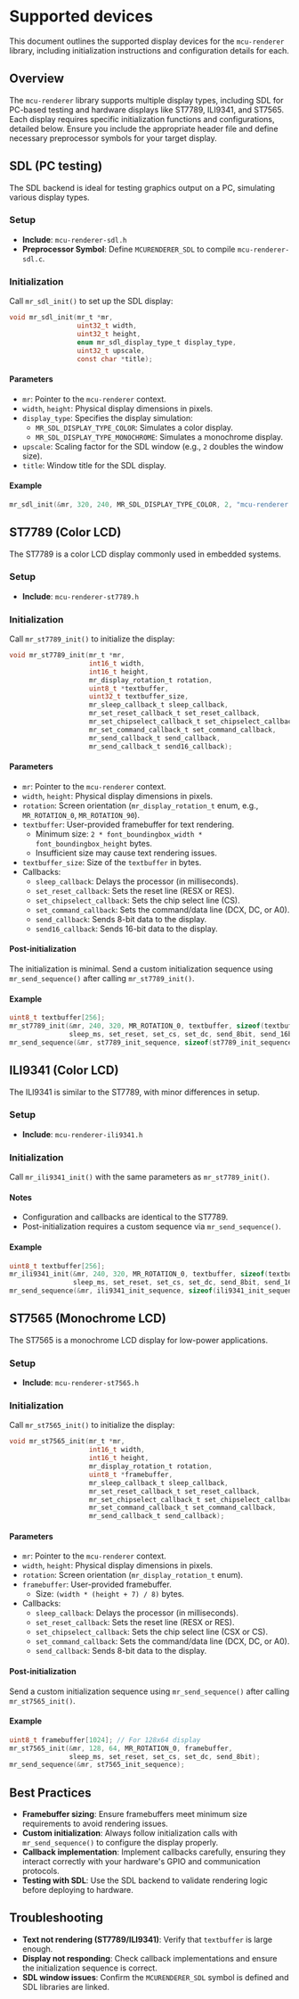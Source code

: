 # Supported devices

This document outlines the supported display devices for the `mcu-renderer` library, including initialization instructions and configuration details for each.

## Overview

The `mcu-renderer` library supports multiple display types, including SDL for PC-based testing and hardware displays like ST7789, ILI9341, and ST7565. Each display requires specific initialization functions and configurations, detailed below. Ensure you include the appropriate header file and define necessary preprocessor symbols for your target display.

## SDL (PC testing)

The SDL backend is ideal for testing graphics output on a PC, simulating various display types.

### Setup
- **Include**: `mcu-renderer-sdl.h`
- **Preprocessor Symbol**: Define `MCURENDERER_SDL` to compile `mcu-renderer-sdl.c`.

### Initialization
Call `mr_sdl_init()` to set up the SDL display:

```c
void mr_sdl_init(mr_t *mr,
                 uint32_t width,
                 uint32_t height,
                 enum mr_sdl_display_type_t display_type,
                 uint32_t upscale,
                 const char *title);
```

#### Parameters
- `mr`: Pointer to the `mcu-renderer` context.
- `width`, `height`: Physical display dimensions in pixels.
- `display_type`: Specifies the display simulation:
  - `MR_SDL_DISPLAY_TYPE_COLOR`: Simulates a color display.
  - `MR_SDL_DISPLAY_TYPE_MONOCHROME`: Simulates a monochrome display.
- `upscale`: Scaling factor for the SDL window (e.g., `2` doubles the window size).
- `title`: Window title for the SDL display.

#### Example
```c
mr_sdl_init(&mr, 320, 240, MR_SDL_DISPLAY_TYPE_COLOR, 2, "mcu-renderer Test");
```

## ST7789 (Color LCD)

The ST7789 is a color LCD display commonly used in embedded systems.

### Setup
- **Include**: `mcu-renderer-st7789.h`

### Initialization
Call `mr_st7789_init()` to initialize the display:

```c
void mr_st7789_init(mr_t *mr,
                    int16_t width,
                    int16_t height,
                    mr_display_rotation_t rotation,
                    uint8_t *textbuffer,
                    uint32_t textbuffer_size,
                    mr_sleep_callback_t sleep_callback,
                    mr_set_reset_callback_t set_reset_callback,
                    mr_set_chipselect_callback_t set_chipselect_callback,
                    mr_set_command_callback_t set_command_callback,
                    mr_send_callback_t send_callback,
                    mr_send_callback_t send16_callback);
```

#### Parameters
- `mr`: Pointer to the `mcu-renderer` context.
- `width`, `height`: Physical display dimensions in pixels.
- `rotation`: Screen orientation (`mr_display_rotation_t` enum, e.g., `MR_ROTATION_0`, `MR_ROTATION_90`).
- `textbuffer`: User-provided framebuffer for text rendering.
  - Minimum size: `2 * font_boundingbox_width * font_boundingbox_height` bytes.
  - Insufficient size may cause text rendering issues.
- `textbuffer_size`: Size of the `textbuffer` in bytes.
- Callbacks:
  - `sleep_callback`: Delays the processor (in milliseconds).
  - `set_reset_callback`: Sets the reset line (RESX or RES).
  - `set_chipselect_callback`: Sets the chip select line (CS).
  - `set_command_callback`: Sets the command/data line (DCX, DC, or A0).
  - `send_callback`: Sends 8-bit data to the display.
  - `send16_callback`: Sends 16-bit data to the display.

#### Post-initialization
The initialization is minimal. Send a custom initialization sequence using `mr_send_sequence()` after calling `mr_st7789_init()`.

#### Example
```c
uint8_t textbuffer[256];
mr_st7789_init(&mr, 240, 320, MR_ROTATION_0, textbuffer, sizeof(textbuffer),
               sleep_ms, set_reset, set_cs, set_dc, send_8bit, send_16bit);
mr_send_sequence(&mr, st7789_init_sequence, sizeof(st7789_init_sequence));
```

## ILI9341 (Color LCD)

The ILI9341 is similar to the ST7789, with minor differences in setup.

### Setup
- **Include**: `mcu-renderer-ili9341.h`

### Initialization
Call `mr_ili9341_init()` with the same parameters as `mr_st7789_init()`.

#### Notes
- Configuration and callbacks are identical to the ST7789.
- Post-initialization requires a custom sequence via `mr_send_sequence()`.

#### Example
```c
uint8_t textbuffer[256];
mr_ili9341_init(&mr, 240, 320, MR_ROTATION_0, textbuffer, sizeof(textbuffer),
                sleep_ms, set_reset, set_cs, set_dc, send_8bit, send_16bit);
mr_send_sequence(&mr, ili9341_init_sequence, sizeof(ili9341_init_sequence));
```

## ST7565 (Monochrome LCD)

The ST7565 is a monochrome LCD display for low-power applications.

### Setup
- **Include**: `mcu-renderer-st7565.h`

### Initialization
Call `mr_st7565_init()` to initialize the display:

```c
void mr_st7565_init(mr_t *mr,
                    int16_t width,
                    int16_t height,
                    mr_display_rotation_t rotation,
                    uint8_t *framebuffer,
                    mr_sleep_callback_t sleep_callback,
                    mr_set_reset_callback_t set_reset_callback,
                    mr_set_chipselect_callback_t set_chipselect_callback,
                    mr_set_command_callback_t set_command_callback,
                    mr_send_callback_t send_callback);
```

#### Parameters
- `mr`: Pointer to the `mcu-renderer` context.
- `width`, `height`: Physical display dimensions in pixels.
- `rotation`: Screen orientation (`mr_display_rotation_t` enum).
- `framebuffer`: User-provided framebuffer.
  - Size: `(width * (height + 7) / 8)` bytes.
- Callbacks:
  - `sleep_callback`: Delays the processor (in milliseconds).
  - `set_reset_callback`: Sets the reset line (RESX or RES).
  - `set_chipselect_callback`: Sets the chip select line (CSX or CS).
  - `set_command_callback`: Sets the command/data line (DCX, DC, or A0).
  - `send_callback`: Sends 8-bit data to the display.

#### Post-initialization
Send a custom initialization sequence using `mr_send_sequence()` after calling `mr_st7565_init()`.

#### Example
```c
uint8_t framebuffer[1024]; // For 128x64 display
mr_st7565_init(&mr, 128, 64, MR_ROTATION_0, framebuffer,
               sleep_ms, set_reset, set_cs, set_dc, send_8bit);
mr_send_sequence(&mr, st7565_init_sequence);
```

## Best Practices
- **Framebuffer sizing**: Ensure framebuffers meet minimum size requirements to avoid rendering issues.
- **Custom initialization**: Always follow initialization calls with `mr_send_sequence()` to configure the display properly.
- **Callback implementation**: Implement callbacks carefully, ensuring they interact correctly with your hardware's GPIO and communication protocols.
- **Testing with SDL**: Use the SDL backend to validate rendering logic before deploying to hardware.

## Troubleshooting
- **Text not rendering (ST7789/ILI9341)**: Verify that `textbuffer` is large enough.
- **Display not responding**: Check callback implementations and ensure the initialization sequence is correct.
- **SDL window issues**: Confirm the `MCURENDERER_SDL` symbol is defined and SDL libraries are linked.
